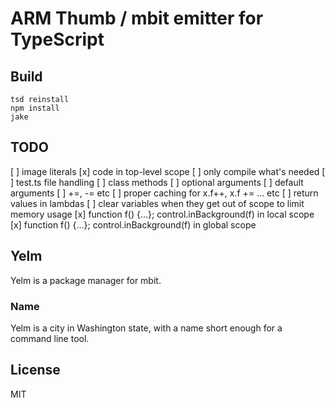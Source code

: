 # ARM Thumb / mbit emitter for TypeScript

## Build

```
tsd reinstall
npm install
jake
```

## TODO

[ ] image literals
[x] code in top-level scope
[ ] only compile what's needed
[ ] test.ts file handling
[ ] class methods
[ ] optional arguments
[ ] default arguments
[ ] +=, -= etc
[ ] proper caching for x.f++, x.f += ... etc
[ ] return values in lambdas
[ ] clear variables when they get out of scope to limit memory usage
[x] function f() {...}; control.inBackground(f) in local scope
[x] function f() {...}; control.inBackground(f) in global scope

## Yelm

Yelm is a package manager for mbit. 

### Name

Yelm is a city in Washington state, with a name short enough for a command line tool.

## License

MIT
